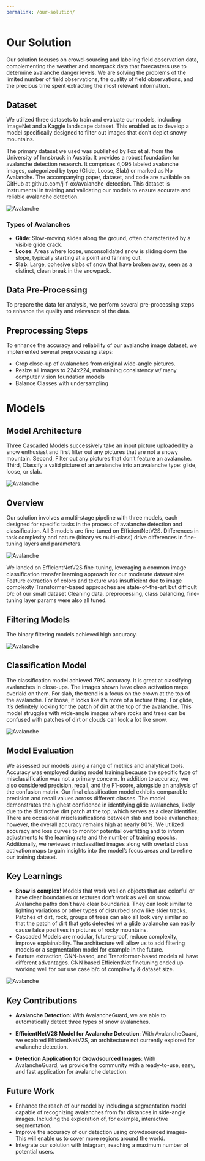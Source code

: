 ```yaml
---
permalink: /our-solution/
---
```

# Our Solution

Our solution focuses on crowd-sourcing and labeling field observation data, complementing the weather and snowpack data that forecasters use to determine avalanche danger levels. We are solving the problems of the limited number of field observations, the quality of field observations, and the precious time spent extracting the most relevant information.

## Dataset

We utilized three datasets to train and evaluate our models, including ImageNet and a Kaggle landscape dataset. This enabled us to develop a model specifically designed to filter out images that don’t depict snowy mountains. 

The primary dataset we used was published by Fox et al. from the University of Innsbruck in Austria. It provides a robust foundation for avalanche detection research. It comprises 4,095 labeled avalanche images, categorized by type (Glide, Loose, Slab) or marked as No Avalanche. The accompanying paper, dataset, and code are available on GitHub at github.com/j-f-ox/avalanche-detection. This dataset is instrumental in training and validating our models to ensure accurate and reliable avalanche detection.

![Avalanche](https://raw.githubusercontent.com/AnaZapataG/avalanche-guard/master/assets/img/dataset.png)
### Types of Avalanches
- **Glide**: Slow-moving slides along the ground, often characterized by a visible glide crack.
- **Loose**: Areas where loose, unconsolidated snow is sliding down the slope, typically starting at a point and fanning out.
- **Slab**: Large, cohesive slabs of snow that have broken away, seen as a distinct, clean break in the snowpack.


## Data Pre-Processing

To prepare the data for analysis, we perform several pre-processing steps to enhance the quality and relevance of the data.

## Preprocessing Steps

To enhance the accuracy and reliability of our avalanche image dataset, we implemented several preprocessing steps:

- Crop close-up of avalanches from original wide-angle pictures.
- Resize all images to 224x224, maintaining consistency w/ many computer vision foundation models
- Balance Classes with undersampling 


# Models

## Model Architecture
Three Cascaded Models successively take an input picture uploaded by a snow enthusiast and first filter out any pictures that are not a snowy mountain. Second, Filter out any pictures that don’t feature an avalanche. Third, Classify a valid picture of an avalanche into an avalanche type: glide, loose, or slab.

![Avalanche](https://raw.githubusercontent.com/AnaZapataG/avalanche-guard/master/assets/img/cascade_model.png)


## Overview

Our solution involves a multi-stage pipeline with three models, each designed for specific tasks in the process of avalanche detection and classification. All 3 models are fine-tuned on EfficientNetV2S. Differences in task complexity and nature (binary vs multi-class) drive differences in fine-tuning layers and parameters.

![Avalanche](https://raw.githubusercontent.com/AnaZapataG/avalanche-guard/master/assets/img/performance_model.png)

We landed on EfficientNetV2S fine-tuning, leveraging a common image classification transfer learning approach for our moderate dataset size. Feature extraction of colors and texture was insufficient due to image complexity Transformer-based approaches are state-of-the-art but difficult b/c of our small dataset Cleaning data, preprocessing, class balancing, fine-tuning layer params were also all tuned.


## Filtering Models

The binary filtering models achieved high accuracy.

![Avalanche](https://raw.githubusercontent.com/AnaZapataG/avalanche-guard/master/assets/img/filtering_model.png)

## Classification Model

The classification model achieved 79% accuracy. It is great at classifying avalanches in close-ups. The images shown have class activation maps overlaid on them. For slab, the trend is a focus on the crown at the top of the avalanche. For loose, it looks like it’s more of a texture thing. For glide, it’s definitely looking for the patch of dirt at the top of the avalanche. This model struggles with wide-angle images where rocks and trees can be confused with patches of dirt or clouds can look a lot like snow. 

![Avalanche](https://raw.githubusercontent.com/AnaZapataG/avalanche-guard/master/assets/img/clasification_model.png)


## Model Evaluation

We assessed our models using a range of metrics and analytical tools. Accuracy was employed during model training because the specific type of misclassification was not a primary concern. In addition to accuracy, we also considered precision, recall, and the F1-score, alongside an analysis of the confusion matrix. Our final classification model exhibits comparable precision and recall values across different classes. The model demonstrates the highest confidence in identifying glide avalanches, likely due to the distinctive dirt patch at the top, which serves as a clear identifier. There are occasional misclassifications between slab and loose avalanches; however, the overall accuracy remains high at nearly 80%. We utilized accuracy and loss curves to monitor potential overfitting and to inform adjustments to the learning rate and the number of training epochs. Additionally, we reviewed misclassified images along with overlaid class activation maps to gain insights into the model’s focus areas and to refine our training dataset.

## Key Learnings

- **Snow is complex!** Models that work well on objects that are colorful or have clear boundaries or textures don’t work as well on snow. Avalanche paths don’t have clear boundaries. They can look similar to lighting variations or other types of disturbed snow like skier tracks. Patches of dirt, rock, groups of trees can also all look very similar so that the patch of dirt that gets detected w/ a glide avalanche can easily cause false positives in pictures of rocky mountains.
- Cascaded Models are modular, future-proof, reduce complexity, improve explainability. The architecture will allow us to add filtering models or a segmentation model for example in the future.
- Feature extraction, CNN-based, and Transformer-based models all have different advantages. CNN based EfficientNet finetuning ended up working well for our use case b/c of complexity & dataset size.



![Avalanche](https://raw.githubusercontent.com/AnaZapataG/avalanche-guard/master/assets/img/takeaways.png)

## Key Contributions

- **Avalanche Detection**: With AvalancheGuard, we are able to automatically detect three types of snow avalanches.

- **EfficientNetV2S Model for Avalanche Detection**: With AvalancheGuard, we explored EfficientNetV2S, an architecture not currently explored for avalanche detection.

- **Detection Application for Crowdsourced Images**: With AvalancheGuard, we provide the community with a ready-to-use, easy, and fast application for avalanche detection.

## Future Work

- Enhance the reach of our model by including a segmentation model capable of recognizing avalanches from far distances in side-angle images. Including the exploration of, for example, interactive segmentation.
- Improve the accuracy of our detection using crowdsourced images- This will enable us to cover more regions around the world.
- Integrate our solution with Intagram, reaching a maximum number of potential users. 






